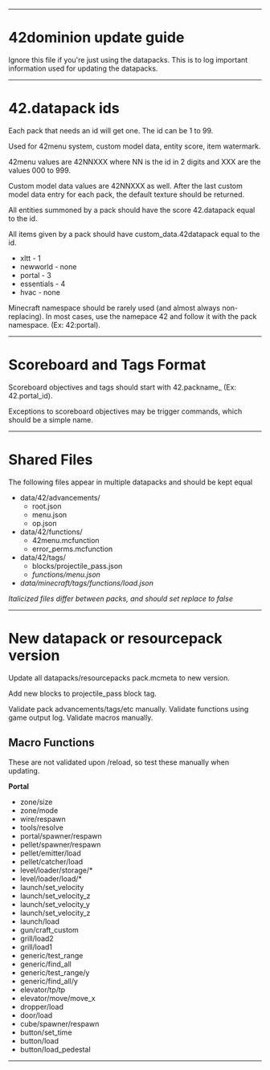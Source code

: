------------------------------------------------------------------------------------

# 42dominion update guide

Ignore this file if you're just using the datapacks.
This is to log important information used for updating the datapacks.

------------------------------------------------------------------------------------

# 42.datapack ids

Each pack that needs an id will get one. The id can be 1 to 99.

Used for 42menu system, custom model data, entity score, item watermark.

42menu values are 42NNXXX where NN is the id in 2 digits and XXX are the values 000 to 999.

Custom model data values are 42NNXXX as well. After the last custom model data entry for each pack,
the default texture should be returned.

All entities summoned by a pack should have the score 42.datapack equal to the id.

All items given by a pack should have custom_data.42datapack equal to the id.

+ xltt - 1
+ newworld - none
+ portal - 3
+ essentials - 4
+ hvac - none

Minecraft namespace should be rarely used (and almost always non-replacing).
In most cases, use the namepace 42 and follow it with the pack namespace. (Ex: 42:portal).

------------------------------------------------------------------------------------

# Scoreboard and Tags Format

Scoreboard objectives and tags should start with 42.packname_ (Ex: 42.portal_id).

Exceptions to scoreboard objectives may be trigger commands, which should be a simple name.

------------------------------------------------------------------------------------

# Shared Files

The following files appear in multiple datapacks and should be kept equal

+ data/42/advancements/
    + root.json
    + menu.json
    + op.json
+ data/42/functions/
    + 42menu.mcfunction
    + error_perms.mcfunction
+ data/42/tags/
    + blocks/projectile_pass.json
    + *functions/menu.json*
+ *data/minecraft/tags/functions/load.json*

*Italicized files differ between packs, and should set replace to false*

------------------------------------------------------------------------------------

# New datapack or resourcepack version

Update all datapacks/resourcepacks pack.mcmeta to new version.

Add new blocks to projectile_pass block tag.

Validate pack advancements/tags/etc manually.
Validate functions using game output log.
Validate macros manually.

## Macro Functions

These are not validated upon /reload, so test these manually when updating.

**Portal**

+ zone/size
+ zone/mode
+ wire/respawn
+ tools/resolve
+ portal/spawner/respawn
+ pellet/spawner/respawn
+ pellet/emitter/load
+ pellet/catcher/load
+ level/loader/storage/*
+ level/loader/load/*
+ launch/set_velocity
+ launch/set_velocity_z
+ launch/set_velocity_y
+ launch/set_velocity_z
+ launch/load
+ gun/craft_custom
+ grill/load2
+ grill/load1
+ generic/test_range
+ generic/find_all
+ generic/test_range/y
+ generic/find_all/y
+ elevator/tp/tp
+ elevator/move/move_x
+ dropper/load
+ door/load
+ cube/spawner/respawn
+ button/set_time
+ button/load
+ button/load_pedestal

------------------------------------------------------------------------------------